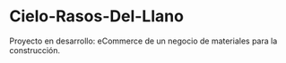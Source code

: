 # Cielo-Rasos-Del-Llano
Proyecto en desarrollo: eCommerce de un negocio de materiales para la construcción. 
